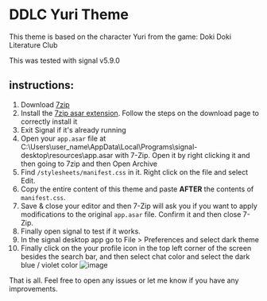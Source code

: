 # DDLC Yuri Theme

This theme is based on the character Yuri from the game: Doki Doki Literature Club

This was tested with signal v5.9.0

## instructions:

1. Download [7zip](https://www.7-zip.org/)
2. Install the [7zip asar extension](https://www.tc4shell.com/en/7zip/asar/). Follow the steps on the download page to correctly install it
3. Exit Signal if it's already running
4. Open your `app.asar` file at C:\Users\user_name\AppData\Local\Programs\signal-desktop\resources\app.asar with 7-Zip. Open it by right clicking it and then going to 7zip and then Open Archive
5. Find `/stylesheets/manifest.css` in it. Right click on the file and select Edit.
6. Copy the entire content of this theme and paste **AFTER** the contents of `manifest.css`.
7. Save & close your editor and then 7-Zip will ask you if you want to apply modifications to the original `app.asar` file. Confirm it and then close 7-Zip.
8. Finally open signal to test if it works.
9. In the signal desktop app go to File > Preferences and select dark theme
10. Finally click on the your profile icon in the top left corner of the screen besides the search bar, and then select chat color and select the dark blue / violet color 
![image](https://user-images.githubusercontent.com/54197021/126078404-b4138ec9-bb84-4ed6-80e6-af429131b8eb.png)


That is all. Feel free to open any issues or let me know if you have any improvements.
